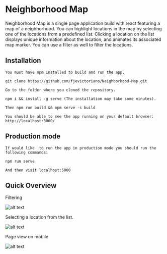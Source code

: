 
# Neighborhood Map

Neighborhood Map  is a single page application build with react featuring a map of a neighborhood. You can highlight locations in the map by selecting one of the locations from a predefined list. Clicking a location on the list displays unique information about the location, and animates its associated map marker. You can use a filter as well to filter the locations.

## Installation
```
You must have npm installed to build and run the app.

git clone https://github.com/fjevictoriano/Neighborhood-Map.git

Go to the folder where you cloned the repository.

npm i && install -g serve (The installation may take some minutes).

Then npm run build && npm serve -s build  

You should be able to see the app running on your default browser: http://localhost:3000/

```

## Production mode

```
If would like  to run the app in production mode you should run the following commands:

npm run serve

And then visit localhost:5000

```


## Quick Overview

Filtering

![alt text](https://image.ibb.co/eW8xco/Screen_Shot_2018_06_06_at_9_45_00_PM.png)


Selecting a location from the list.

![alt text](https://image.ibb.co/fsyxco/Screen_Shot_2018_06_06_at_9_42_28_PM.png)


Page view on mobile

![alt text](https://image.ibb.co/i6Qcco/Screen_Shot_2018_06_06_at_9_43_45_PM.png)

